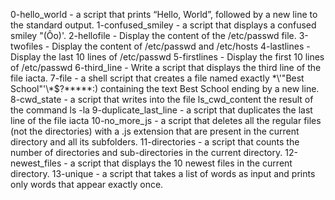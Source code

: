 0-hello_world -  a script that prints “Hello, World”, followed by a new line to the standard output.
1-confused_smiley -  a script that displays a confused smiley "(Ôo)'.
2-hellofile - Display the content of the /etc/passwd file.
3-twofiles - Display the content of /etc/passwd and /etc/hosts
4-lastlines - Display the last 10 lines of /etc/passwd
5-firstlines - Display the first 10 lines of /etc/passwd
6-third_line - Write a script that displays the third line of the file iacta.
7-file - a shell script that creates a file named exactly \*\\'"Best School"\'\\*$\?\*\*\*\*\*:) containing the text Best School ending by a new line.
8-cwd_state - a script that writes into the file ls_cwd_content the result of the command ls -la
9-duplicate_last_line - a script that duplicates the last line of the file iacta
10-no_more_js - a script that deletes all the regular files (not the directories) with a .js extension that are present in the current directory and all its subfolders.
11-directories - a script that counts the number of directories and sub-directories in the current directory.
12-newest_files -  a script that displays the 10 newest files in the current directory.
13-unique - a script that takes a list of words as input and prints only words that appear exactly once.
